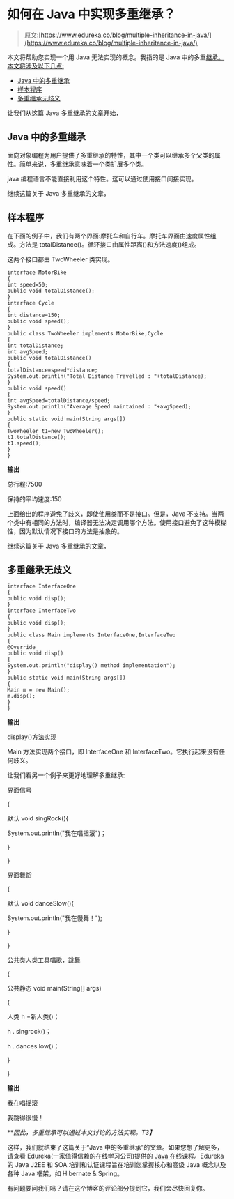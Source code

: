 # 如何在 Java 中实现多重继承？

> 原文:[https://www.edureka.co/blog/multiple-inheritance-in-java/](https://www.edureka.co/blog/multiple-inheritance-in-java/)

本文将帮助您实现一个用 Java 无法实现的概念。我指的是 Java 中的多重[继承。本文将涉及以下几点:](https://www.edureka.co/blog/inheritance-in-java/)

*   [Java 中的多重继承](#MultipleInheritanceInJava)
*   [样本程序](#SampleProgram)
*   [多重继承无歧义](#MultipleInheritanceWithoutAmbiguity)

让我们从这篇 Java 多重继承的文章开始，

## **Java 中的多重继承**

面向对象编程为用户提供了多重继承的特性，其中一个类可以继承多个父类的属性。简单来说，多重继承意味着一个类扩展多个类。

java 编程语言不能直接利用这个特性。这可以通过使用接口间接实现。

继续这篇关于 Java 多重继承的文章，

## **样本程序**

在下面的例子中，我们有两个界面:摩托车和自行车。摩托车界面由速度属性组成。方法是 totalDistance()。循环接口由属性距离()和方法速度()组成。

这两个接口都由 TwoWheeler 类实现。

```
interface MotorBike
{
int speed=50;
public void totalDistance();
}
interface Cycle
{
int distance=150;
public void speed();
}
public class TwoWheeler implements MotorBike,Cycle
{
int totalDistance;
int avgSpeed;
public void totalDistance()
{
totalDistance=speed*distance;
System.out.println("Total Distance Travelled : "+totalDistance);
}
public void speed()
{
int avgSpeed=totalDistance/speed;
System.out.println("Average Speed maintained : "+avgSpeed);
}
public static void main(String args[])
{
TwoWheeler t1=new TwoWheeler();
t1.totalDistance();
t1.speed();
}
}

```

**输出**

总行程:7500

保持的平均速度:150

上面给出的程序避免了歧义，即使使用类而不是接口。但是，Java 不支持。当两个类中有相同的方法时，编译器无法决定调用哪个方法。使用接口避免了这种模糊性，因为默认情况下接口的方法是抽象的。

继续这篇关于 Java 多重继承的文章，

## **多重继承无歧义**

```
interface InterfaceOne
{
public void disp();
}
interface InterfaceTwo
{
public void disp();
}
public class Main implements InterfaceOne,InterfaceTwo
{
@Override
public void disp()
{
System.out.println("display() method implementation");
}
public static void main(String args[])
{
Main m = new Main();
m.disp();
}
}

```

**输出**

display()方法实现

Main 方法实现两个接口，即 InterfaceOne 和 InterfaceTwo。它执行起来没有任何歧义。

让我们看另一个例子来更好地理解多重继承:

界面信号

{

默认 void singRock(){

System.out.println("我在唱摇滚")；

}

}

界面舞蹈

{

默认 void danceSlow(){

System.out.println("我在慢舞！");

}

}

公共类人类工具唱歌，跳舞

{

公共静态 void main(String[] args)

{

人类 h =新人类()；

h . singrock()；

h . dances low()；

}

}

**输出**

我在唱摇滚

我跳得很慢！

***因此，多重继承可以通过本文讨论的方法实现。*T3】**

这样，我们就结束了这篇关于“Java 中的多重继承”的文章。如果您想了解更多，请查看 Edureka(一家值得信赖的在线学习公司)提供的 [Java 在线课程](https://www.edureka.co/java-j2ee-training-course)。Edureka 的 Java J2EE 和 SOA 培训和认证课程旨在培训您掌握核心和高级 Java 概念以及各种 Java 框架，如 Hibernate & Spring。

有问题要问我们吗？请在这个博客的评论部分提到它，我们会尽快回复你。